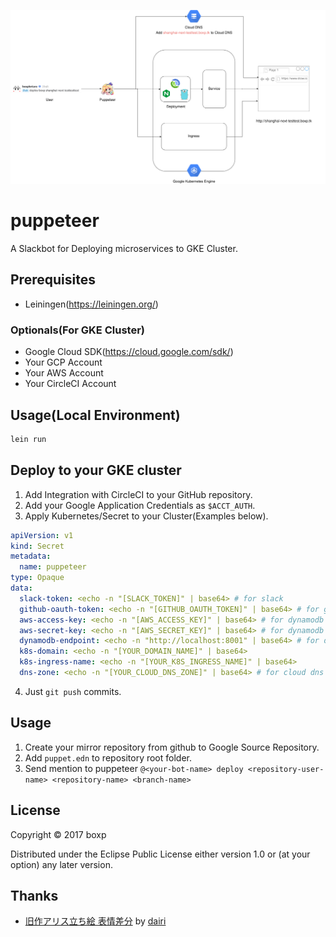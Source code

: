 ![puppeteer-flow](puppeteer-flow.png)

# puppeteer

A Slackbot for Deploying microservices to GKE Cluster.

## Prerequisites

- Leiningen(https://leiningen.org/)

### Optionals(For GKE Cluster)

- Google Cloud SDK(https://cloud.google.com/sdk/)
- Your GCP Account
- Your AWS Account
- Your CircleCI Account

## Usage(Local Environment)

```sh
lein run
```

## Deploy to your GKE cluster

1. Add Integration with CircleCI to your GitHub repository.
2. Add your Google Application Credentials as `$ACCT_AUTH`.
3. Apply Kubernetes/Secret to your Cluster(Examples below).

```yml
apiVersion: v1
kind: Secret
metadata:
  name: puppeteer
type: Opaque
data:
  slack-token: <echo -n "[SLACK_TOKEN]" | base64> # for slack
  github-oauth-token: <echo -n "[GITHUB_OAUTH_TOKEN]" | base64> # for github
  aws-access-key: <echo -n "[AWS_ACCESS_KEY]" | base64> # for dynamodb
  aws-secret-key: <echo -n "[AWS_SECRET_KEY]" | base64> # for dynamodb
  dynamodb-endpoint: <echo -n "http://localhost:8001" | base64> # for dynamodb
  k8s-domain: <echo -n "[YOUR_DOMAIN_NAME]" | base64>
  k8s-ingress-name: <echo -n "[YOUR_K8S_INGRESS_NAME]" | base64>
  dns-zone: <echo -n "[YOUR_CLOUD_DNS_ZONE]" | base64> # for cloud dns
```

4. Just `git push` commits.

## Usage

1. Create your mirror repository from github to Google Source Repository.
2. Add `puppet.edn` to repository root folder.
3. Send mention to puppeteer `@<your-bot-name> deploy <repository-user-name> <repository-name> <branch-name>`

## License

Copyright © 2017 boxp

Distributed under the Eclipse Public License either version 1.0 or (at
your option) any later version.

## Thanks

- [旧作アリス立ち絵 表情差分](https://www.pixiv.net/member_illust.php?mode=medium&illust_id=54550636) by [dairi](https://www.pixiv.net/member.php?id=4920496)
